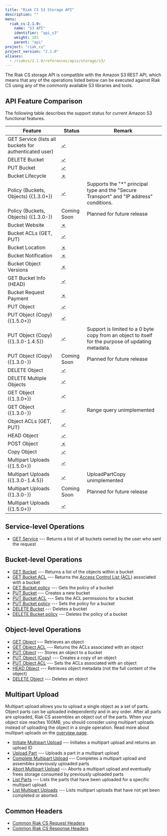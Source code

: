 ```yaml
---
title: "Riak CS S3 Storage API"
description: ""
menu:
  riak_cs-2.1.0:
    name: "S3 API"
    identifier: "api_s3"
    weight: 101
    parent: "api"
project: "riak_cs"
project_version: "2.1.0"
aliases:
  - /riakcs/2.1.0/references/apis/storage/s3/
---
```


The Riak CS storage API is compatible with the Amazon S3 REST API, which
means that any of the operations listed below can be executed against
Riak CS using any of the commonly available S3 libraries and tools.

## API Feature Comparison

The following table describes the support status for current Amazon S3
functional features.

Feature | Status | Remark
--------|--------|--------
GET Service (lists all buckets for authenticated user) | <abbr title="Supported" class="supported">✓</abbr> | |
DELETE Bucket | <abbr title="Supported" class="supported">✓</abbr> | |
PUT Bucket | <abbr title="Supported" class="supported">✓</abbr> | |
Bucket Lifecycle | <abbr title="Unsupported" class="unsupported">✗</abbr> | |
Policy (Buckets, Objects) {{1.3.0+}} | <abbr title="Supported" class="supported">✓</abbr> | Supports the "*" principal type and the "Secure Transport" and "IP address" conditions. |
Policy (Buckets, Objects) {{1.3.0-}} | Coming Soon | Planned for future release |
Bucket Website | <abbr title="Unsupported" class="unsupported">✗</abbr> | |
Bucket ACLs (GET, PUT) | <abbr title="Supported" class="supported">✓</abbr> | |
Bucket Location | <abbr title="Unsupported" class="unsupported">✗</abbr> | |
Bucket Notification | <abbr title="Unsupported" class="unsupported">✗</abbr> | |
Bucket Object Versions | <abbr title="Unsupported" class="unsupported">✗</abbr> | |
GET Bucket Info (HEAD) | <abbr title="Supported" class="supported">✓</abbr> | |
Bucket Request Payment | <abbr title="Unsupported" class="unsupported">✗</abbr> | |
PUT Object | <abbr title="Supported" class="supported">✓</abbr> | |
PUT Object (Copy) {{1.5.0+}} | <abbr title="Supported" class="supported">✓</abbr> | |
PUT Object (Copy) {{1.3.0-1.4.5}} | <abbr title="Supported" class="supported">✓</abbr> | Support is limited to a 0 byte copy from an object to itself for the purpose of updating metadata. |
PUT Object (Copy) {{1.3.0-}} | Coming Soon | Planned for future release |
DELETE Object | <abbr title="Supported" class="supported">✓</abbr> | |
DELETE Multiple Objects | <abbr title="Supported" class="supported">✓</abbr> | |
GET Object {{1.3.0+}} | <abbr title="Supported" class="supported">✓</abbr> | |
GET Object {{1.3.0-}} | <abbr title="Supported" class="supported">✓</abbr> | Range query unimplemented |
Object ACLs (GET, PUT) | <abbr title="Supported" class="supported">✓</abbr> | |
HEAD Object | <abbr title="Supported" class="supported">✓</abbr> | |
POST Object | <abbr title="Unsupported" class="unsupported">✗</abbr> | |
Copy Object | <abbr title="Supported" class="supported">✓</abbr> | |
Multipart Uploads {{1.5.0+}} | <abbr title="Supported" class="supported">✓</abbr> | |
Multipart Uploads {{1.3.0-1.4.5}} | <abbr title="Supported" class="supported">✓</abbr> | UploadPartCopy unimplemented |
Multipart Uploads {{1.3.0-}} | Coming Soon | Planned for future release |
Multipart Uploads {{1.5.0+}} | <abbr title="Supported" class="supported">✓</abbr> | |

## Service-level Operations

* [GET Service](/riak/cs/2.1.0/references/apis/storage/s3/get-service) --- Returns a list of all buckets owned by the user who sent the request

## Bucket-level Operations

* [GET Bucket](/riak/cs/2.1.0/references/apis/storage/s3/get-bucket) --- Returns a list of the objects
  within a bucket
* [GET Bucket ACL](/riak/cs/2.1.0/references/apis/storage/s3/get-bucket-acl) --- Returns the [Access Control List (ACL)](http://docs.aws.amazon.com/AmazonS3/latest/dev/ACLOverview.html) associated with a bucket
* [GET Bucket policy](/riak/cs/2.1.0/references/apis/storage/s3/get-bucket-policy) --- Gets the policy of a bucket
* [PUT Bucket](/riak/cs/2.1.0/references/apis/storage/s3/put-bucket) --- Creates a new bucket
* [PUT Bucket ACL](/riak/cs/2.1.0/references/apis/storage/s3/put-bucket-acl) --- Sets the ACL permissions
  for a bucket
* [PUT Bucket policy](/riak/cs/2.1.0/references/apis/storage/s3/put-bucket-policy) --- Sets the policy for a bucket
* [DELETE Bucket](/riak/cs/2.1.0/references/apis/storage/s3/delete-bucket) --- Deletes a bucket
* [DELETE Bucket policy](/riak/cs/2.1.0/references/apis/storage/s3/delete-bucket-policy) --- Deletes the policy of a bucket

## Object-level Operations

* [GET Object](/riak/cs/2.1.0/references/apis/storage/s3/get-object) --- Retrieves an object
* [GET Object ACL](/riak/cs/2.1.0/references/apis/storage/s3/get-object-acl) --- Returns the ACLs associated with an object
* [PUT Object](/riak/cs/2.1.0/references/apis/storage/s3/put-object) --- Stores an object to a bucket
* [PUT Object (Copy)](/riak/cs/2.1.0/references/apis/storage/s3/put-object-copy) --- Creates a copy of an object
* [PUT Object ACL](/riak/cs/2.1.0/references/apis/storage/s3/put-object-acl) --- Sets the ACLs associated with an object
* [HEAD Object](/riak/cs/2.1.0/references/apis/storage/s3/head-object) --- Retrieves object metadata (not the full content of the object)
* [DELETE Object](/riak/cs/2.1.0/references/apis/storage/s3/delete-object) --- Deletes an object

## Multipart Upload

Multipart upload allows you to upload a single object as a set of parts.
Object parts can be uploaded independently and in any order. After all
parts are uploaded, Riak CS assembles an object out of the parts. When
your object size reaches 100MB, you should consider using multipart
uploads instead of uploading the object in a single operation. Read more
about multipart uploads on the [overview page](/riak/cs/2.1.0/multipart-upload-overview).

* [Initiate Multipart Upload](/riak/cs/2.1.0/references/apis/storage/s3/initiate-multipart-upload) --- Initiates a multipart upload and returns an upload ID
* [Upload Part](/riak/cs/2.1.0/references/apis/storage/s3/upload-part) --- Uploads a part in a multipart upload
* [Complete Multipart Upload](/riak/cs/2.1.0/references/apis/storage/s3/complete-multipart-upload) --- Completes a multipart upload and assembles previously uploaded parts
* [Abort Multipart Upload](/riak/cs/2.1.0/references/apis/storage/s3/abort-multipart-upload) --- Aborts a multipart upload and eventually frees storage consumed by previously uploaded parts
* [List Parts](/riak/cs/2.1.0/references/apis/storage/s3/list-parts) --- Lists the parts that have been uploaded for a specific multipart upload.
* [List Multipart Uploads](/riak/cs/2.1.0/references/apis/storage/s3/list-multipart-uploads) --- Lists multipart uploads that have not yet been completed or aborted.

## Common Headers

* [Common Riak CS Request Headers](/riak/cs/2.1.0/references/apis/storage/s3/common-request-headers)
* [Common Riak CS Response Headers](/riak/cs/2.1.0/references/apis/storage/s3/common-response-headers)
